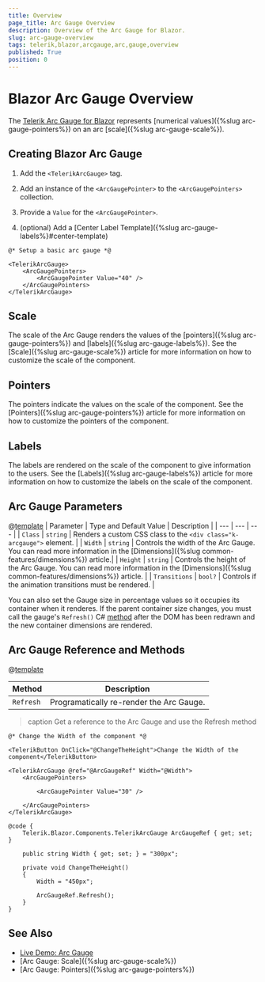 ```yaml
---
title: Overview
page_title: Arc Gauge Overview
description: Overview of the Arc Gauge for Blazor.
slug: arc-gauge-overview
tags: telerik,blazor,arcgauge,arc,gauge,overview
published: True
position: 0
---
```


# Blazor Arc Gauge Overview

The <a href = "https://www.telerik.com/blazor-ui/arc-gauge" target="_blank">Telerik Arc Gauge for Blazor</a> represents [numerical values]({%slug arc-gauge-pointers%}) on an arc [scale]({%slug arc-gauge-scale%}).

## Creating Blazor Arc Gauge

1. Add the `<TelerikArcGauge>` tag.

1. Add an instance of the `<ArcGaugePointer>` to the `<ArcGaugePointers>` collection.

1. Provide a `Value` for the `<ArcGaugePointer>`.

1. (optional) Add a [Center Label Template]({%slug arc-gauge-labels%}#center-template)


````CSHTML
@* Setup a basic arc gauge *@

<TelerikArcGauge>
    <ArcGaugePointers>
        <ArcGaugePointer Value="40" />
    </ArcGaugePointers>
</TelerikArcGauge>
````

## Scale

The scale of the Arc Gauge renders the values of the [pointers]({%slug arc-gauge-pointers%}) and [labels]({%slug arc-gauge-labels%}). See the [Scale]({%slug arc-gauge-scale%}) article for more information on how to customize the scale of the component.

## Pointers

The pointers indicate the values on the scale of the component. See the [Pointers]({%slug arc-gauge-pointers%}) article for more information on how to customize the pointers of the component.

## Labels

The labels are rendered on the scale of the component to give information to the users. See the [Labels]({%slug arc-gauge-labels%}) article for more information on how to customize the labels on the scale of the component.

## Arc Gauge Parameters

@[template](/_contentTemplates/common/parameters-table-styles.md#table-layout)
| Parameter | Type and Default Value | Description |
| --- | --- | --- |
| `Class` | `string` | Renders a custom CSS class to the `<div class="k-arcgauge">` element. |
| `Width` | `string` | Controls the width of the Arc Gauge. You can read more information in the [Dimensions]({%slug common-features/dimensions%}) article.|
| `Height` | `string` | Controls the height of the Arc Gauge. You can read more information in the [Dimensions]({%slug common-features/dimensions%}) article. |
| `Transitions` | `bool?` | Controls if the animation transitions must be rendered. |

You can also set the Gauge size in percentage values so it occupies its container when it renderes. If the parent container size changes, you must call the gauge's `Refresh()` C# [method](#methods) after the DOM has been redrawn and the new container dimensions are rendered.

## Arc Gauge Reference and Methods

@[template](/_contentTemplates/common/parameters-table-styles.md#table-layout)
 
| Method | Description |
| --- | --- |
| `Refresh` | Programatically re-render the Arc Gauge. |

>caption Get a reference to the Arc Gauge and use the Refresh method

````CSHTML
@* Change the Width of the component *@

<TelerikButton OnClick="@ChangeTheHeight">Change the Width of the component</TelerikButton>

<TelerikArcGauge @ref="@ArcGaugeRef" Width="@Width">
    <ArcGaugePointers>

        <ArcGaugePointer Value="30" />

    </ArcGaugePointers>
</TelerikArcGauge>

@code {
    Telerik.Blazor.Components.TelerikArcGauge ArcGaugeRef { get; set; }

    public string Width { get; set; } = "300px";

    private void ChangeTheHeight()
    {
        Width = "450px";

        ArcGaugeRef.Refresh();
    }
}
````

## See Also

* [Live Demo: Arc Gauge](https://demos.telerik.com/blazor-ui/arcgauge/overview)
* [Arc Gauge: Scale]({%slug arc-gauge-scale%})
* [Arc Gauge: Pointers]({%slug arc-gauge-pointers%})